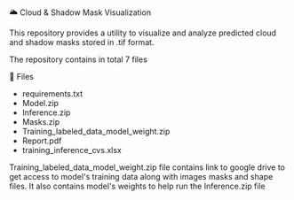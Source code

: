 🌥️ Cloud & Shadow Mask Visualization

This repository provides a utility to visualize and analyze predicted cloud and shadow masks stored in .tif format. 

The repository contains in total 7 files

📂 Files
+ requirements.txt
+ Model.zip
+ Inference.zip
+ Masks.zip
+ Training_labeled_data_model_weight.zip 
+ Report.pdf
+ training_inference_cvs.xlsx
  
Training_labeled_data_model_weight.zip file contains link to google drive to get access to model's training data along with images masks and shape files. It also contains model's weights
to help run the Inference.zip file

